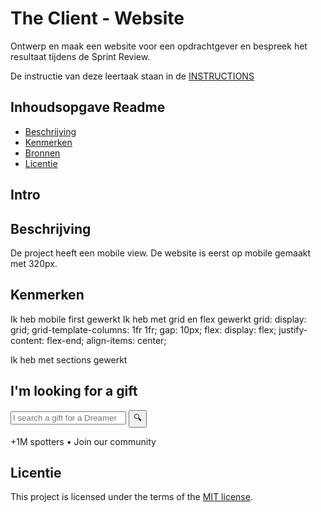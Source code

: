 # The Client - Website

Ontwerp en maak een website voor een opdrachtgever en bespreek het resultaat tijdens de Sprint Review.

De instructie van deze leertaak staan in de [INSTRUCTIONS](https://github.com/fdnd-task/the-client-website/blob/main/docs/INSTRUCTIONS.md)



## Inhoudsopgave Readme

  * [Beschrijving](#beschrijving)
  * [Kenmerken](#kenmerken)
  * [Bronnen](#bronnen)
  * [Licentie](#licentie)

## Intro


## Beschrijving
De project heeft een mobile view. De website is eerst op mobile gemaakt met 320px. 

## Kenmerken
Ik heb mobile first gewerkt
Ik heb met grid en flex gewerkt
grid:
display: grid;
    grid-template-columns: 1fr 1fr;
    gap: 10px;
flex:
display: flex;
    justify-content: flex-end;
    align-items: center;

Ik heb met sections gewerkt
 <section class="hero">
      <div>
        <h1>I'm looking for a gift</h1>
        <nav class="search-bar">
          <input type="text" placeholder="I search a gift for a Dreamer">
          <button type="button">🔍</button>
        </nav>
        <p class="community">+1M spotters • Join our community</p>
      </div>
    </section>



## Licentie

This project is licensed under the terms of the [MIT license](./LICENSE).
